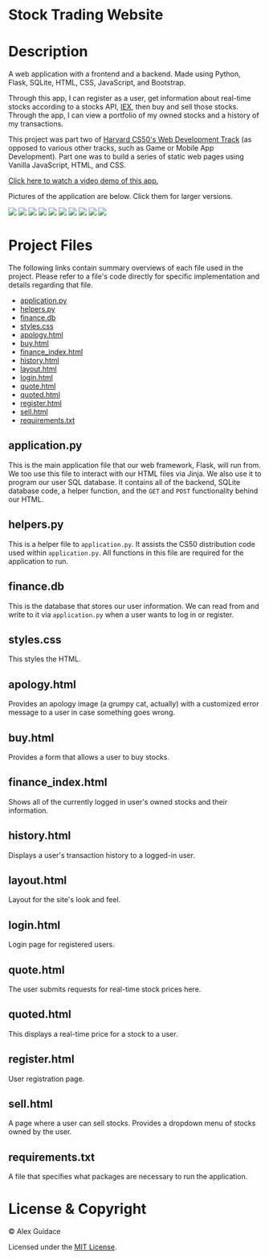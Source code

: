 # **Stock Trading Website**

# Description
A web application with a frontend and a backend. Made using Python, Flask, SQLite, HTML, CSS, JavaScript, and Bootstrap.

Through this app, I can register as a user, get information about real-time stocks according to a stocks API, [IEX](https://iexcloud.io/), then buy and sell those stocks. Through the app, I can view a portfolio of my owned stocks and a history of my transactions. 

This project was part two of [Harvard CS50's Web Development Track](https://cs50.harvard.edu/x/2020/tracks/web/) (as opposed to various other tracks, such as Game or Mobile App Development). Part one was to build a series of static web pages using Vanilla JavaScript, HTML, and CSS.

[Click here to watch a video demo of this app.](https://www.youtube.com/watch?v=Ipbgx6DzD6w)

Pictures of the application are below. Click them for larger versions.

<img src="images/ AAPL Quote.png">
<img src="images/ Login.png">
<img src="images/ Quote Empty.png">
<img src="images/ Stock Portfolio.png">
<img src="images/ Transaction History.png">
<img src="images/Buy.png">
<img src="images/Error Page.png">
<img src="images/Register.png">
<img src="images/Sell.png">
<img src="images/SQLite DB.png">

#

# Project Files
The following links contain summary overviews of each file used in the project. Please refer to a file's code directly for specific implementation and details regarding that file.

* [application.py](#application.py)
* [helpers.py](#helpers.py)
* [finance.db](#finance.db)
* [styles.css](#styles.css)
* [apology.html](#apology.html)
* [buy.html](#buy.html)
* [finance_index.html](#finance_index.html)
* [history.html](#history.html)
* [layout.html](#layout.html)
* [login.html](#login.html)
* [quote.html](#quote.html)
* [quoted.html](#quoted.html)
* [register.html](#register.html)
* [sell.html](#sell.html)
* [requirements.txt](#requirements.txt)

## application.py
This is the main application file that our web framework, Flask, will run from. We too use this file to interact with our
HTML files via Jinja. We also use it to program our user SQL database. It contains all of the backend, SQLite database code,
a helper function, and the `GET` and `POST` functionality behind our HTML.

## helpers.py
This is a helper file to `application.py`. It assists the CS50 distribution code used within `application.py`. All functions in
this file are required for the application to run.

## finance.db
This is the database that stores our user information. We can read from and write to it via `application.py` when a user wants
to log in or register.

## styles.css
This styles the HTML.

## apology.html
Provides an apology image (a grumpy cat, actually) with a customized error message to a user in case something goes wrong.

## buy.html
Provides a form that allows a user to buy stocks.

## finance_index.html
Shows all of the currently logged in user's owned stocks and their information.

## history.html
Displays a user's transaction history to a logged-in user.

## layout.html
Layout for the site's look and feel.

## login.html
Login page for registered users.

## quote.html
The user submits requests for real-time stock prices here.

## quoted.html
This displays a real-time price for a stock to a user.

## register.html
User registration page.

## sell.html
A page where a user can sell stocks. Provides a dropdown menu of stocks owned by the user.

## requirements.txt
A file that specifies what packages are necessary to run the application.

# License & Copyright
© Alex Guidace

Licensed under the [MIT License](License).

